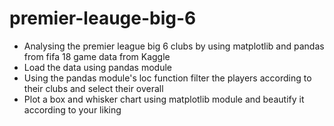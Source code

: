 # premier-leauge-big-6
- Analysing the premier league big 6 clubs by using matplotlib and pandas from fifa 18 game data from Kaggle
- Load the data using pandas module
- Using the pandas module's loc function filter the players according to their clubs and select their overall
- Plot a box and whisker chart using matplotlib module and beautify it according to your liking
